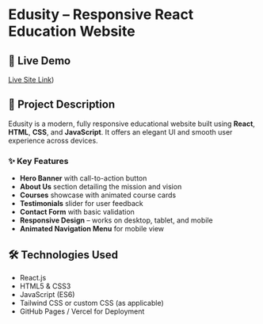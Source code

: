 
# Edusity – Responsive React Education Website

## 🚀 Live Demo
[Live Site Link](https://vercel.com/siddhartha-singhs-projects-e40e0a3c/edusity))

## 📂 Project Description
Edusity is a modern, fully responsive educational website built using **React**, **HTML**, **CSS**, and **JavaScript**. It offers an elegant UI and smooth user experience across devices.

### ✨ Key Features
- **Hero Banner** with call-to-action button
- **About Us** section detailing the mission and vision
- **Courses** showcase with animated course cards
- **Testimonials** slider for user feedback
- **Contact Form** with basic validation
- **Responsive Design** – works on desktop, tablet, and mobile
- **Animated Navigation Menu** for mobile view

## 🛠️ Technologies Used
- React.js
- HTML5 & CSS3
- JavaScript (ES6)
- Tailwind CSS or custom CSS (as applicable)
- GitHub Pages / Vercel for Deployment
